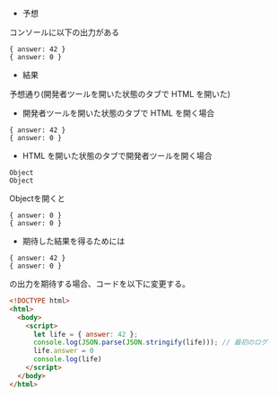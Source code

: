 - 予想

コンソールに以下の出力がある

```
{ answer: 42 }
{ answer: 0 }
```

- 結果

予想通り(開発者ツールを開いた状態のタブで HTML を開いた)


- 開発者ツールを開いた状態のタブで HTML を開く場合

```
{ answer: 42 }
{ answer: 0 }
```

- HTML を開いた状態のタブで開発者ツールを開く場合
```
Object
Object
```
Objectを開くと
```
{ answer: 0 }
{ answer: 0 }
```

- 期待した結果を得るためには

```
{ answer: 42 }
{ answer: 0 }
```
の出力を期待する場合、コードを以下に変更する。

```html
<!DOCTYPE html>
<html>
  <body>
    <script>
      let life = { answer: 42 };
      console.log(JSON.parse(JSON.stringify(life))); // 最初のログ
      life.answer = 0
      console.log(life)
    </script>
  </body>
</html>

```